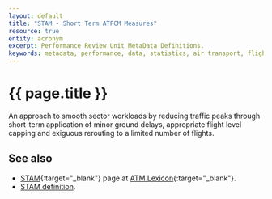 ```yaml
---
layout: default
title: "STAM - Short Term ATFCM Measures"
resource: true
entity: acronym
excerpt: Performance Review Unit MetaData Definitions.
keywords: metadata, performance, data, statistics, air transport, flights, europe, delay, CODA
---
```

# {{ page.title }}

An approach to smooth sector workloads by reducing traffic peaks through
short-term application of minor ground delays, appropriate flight level
capping and exiguous rerouting to a limited number of flights.

## See also

* [STAM][stamLEXI]{:target="_blank"} page at [ATM Lexicon][lexi]{:target="_blank"}.
* [STAM definition][stam].



[stamLEXI]: <https://ext.eurocontrol.int/lexicon/index.php/Short_Term_ATFCM_Measures> "STAM - ATM Lexicon"
[lexi]: <https://ext.eurocontrol.int/lexicon/index.php/Main_Page> "ATM Lexicon"
[stam]: <{{ "/references/definition/short_term_atfcm_measures.html" | prepend: site.baseurl | prepend: site.url }}> "STAM"

